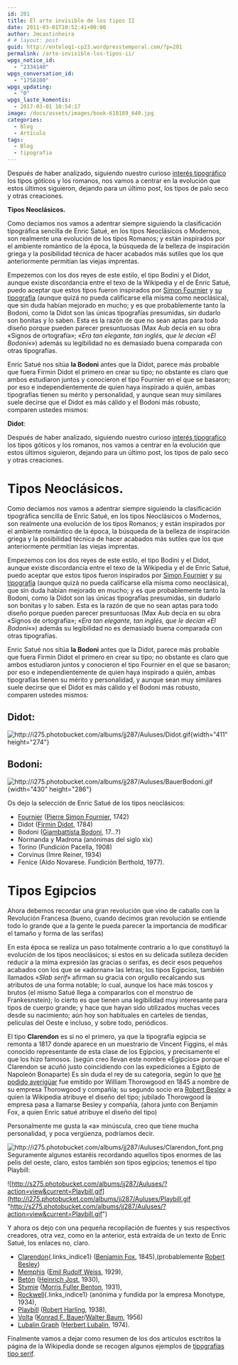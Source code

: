 ```yaml
---
id: 201
title: El arte invisible de los tipos II
date: 2011-03-01T10:52:41+00:00
author: Jmcastinheira
# # layout: post
guid: http://enteleq1-cp23.wordpresstemporal.com/?p=201
permalink: /arte-invisible-los-tipos-ii/
wpgs_notice_id:
  - "2334140"
wpgs_conversation_id:
  - "1758100"
wpgs_updating:
  - "0"
wpgs_laste_komentis:
  - 2017-03-01 10:54:17
image: /docs/assets/images/book-610189_640.jpg
categories:
  - Blog
  - Artículo
tags:
  - Blog
  - tipografia
---
```


Después de haber analizado, siguiendo nuestro curioso [interés tipográfico](http://entelequia.bligoo.com/content/view/526478/El-arte-invisible-de-los-tipos.html) los tipos góticos y los romanos, nos vamos a centrar en la evolución que estos últimos siguieron, dejando para un último post, los tipos de palo seco y otras creaciones.

**Tipos Neoclásicos.**

Como decíamos nos vamos a adentrar siempre siguiendo la clasificación tipográfica sencilla de Enric Satué, en los tipos Neoclásicos o Modernos, son realmente una evolución de los tipos Romanos; y están inspirados por el ambiente romántico de la época, la búsqueda de la belleza de inspiración griega y la posibilidad técnica de hacer acabados más sutiles que los que anteriormente permitían las viejas imprentas.

Empezemos con los dos reyes de este estilo, el tipo Bodini y el Didot, aunque existe discordancia entre el texo de la Wikipedia y el de Enric Satué, puedo aceptar que estos tipos fueron inspirados por [Simon Fournier](http://es.wikipedia.org/wiki/Pierre-Simon_Fournier) y [su tipografía](http://es.letrag.com/tipografia.php?id=58) (aunque quizá no pueda calificarse ella mísma como neoclásica), que sin duda habían mejorado en mucho; y es que probablemente tanto la Bodoni, como la Didot son las únicas tipografías presumidas, sin dudarlo son bonitas y lo saben. Esta es la razón de que no sean aptas para todo diseño porque pueden parecer presuntuosas (Max Aub decía en su obra «Signos de ortografía»; «_Era tan elegante, tan inglés, que le decían «El Bodoni_«») además su legibilidad no es demasiado buena comparada con otras tipografías.

Enric Satué nos sitúa **la Bodoni** antes que la Didot, parece más probable que fuera Firmin Didot el primero en crear su tipo; no obstante es claro que ambos estudiaron juntos y conocieron el tipo Fournier en el que se basaron; por eso e independientemente de quien haya inspirado a quién, ambas tipografías tienen su mérito y personalidad, y aunque sean muy similares suele decirse que el Didot es más cálido y el Bodoni más robusto, comparen ustedes mismos:

**Didot**:

Después de haber analizado, siguiendo nuestro curioso [interés
tipografico](http://entelequia.bligoo.com/content/view/526478/El-arte-invisible-de-los-tipos.html)
los tipos góticos y los romanos, nos vamos a centrar en la evolución que
estos últimos siguieron, dejando para un último post, los tipos de palo
seco y otras creaciones.

# Tipos Neoclásicos.

Como decíamos nos vamos a adentrar siempre siguiendo la clasificación
tipográfica sencilla de Enric Satué, en los tipos Neoclásicos o
Modernos, son realmente una evolución de los tipos Romanos; y están
inspirados por el ambiente romántico de la época, la búsqueda de la
belleza de inspiración griega y la posibilidad técnica de hacer acabados
más sutiles que los que anteriormente permitían las viejas imprentas.

Empezemos con los dos reyes de este estilo, el tipo Bodini y el Didot,
aunque existe discordancia entre el texo de la Wikipedia y el de Enric
Satué, puedo aceptar que estos tipos fueron inspirados por [Simon
Fournier](http://es.wikipedia.org/wiki/Pierre-Simon_Fournier) y [su
tipografía](http://es.letrag.com/tipografia.php?id=58) (aunque quizá no
pueda calificarse ella mísma como neoclásica), que sin duda habían
mejorado en mucho; y es que probablemente tanto la Bodoni, como la Didot
son las únicas tipografías presumidas, sin dudarlo son bonitas y lo
saben. Esta es la razón de que no sean aptas para todo diseño porque
pueden parecer presuntuosas (Max Aub decía en su obra «Signos de
ortografía»; «*Era tan elegante, tan inglés, que le decían «El
Bodoni*«») además su legibilidad no es demasiado buena comparada con
otras tipografías.

Enric Satué nos sitúa **la Bodoni** antes que la Didot, parece más
probable que fuera Firmin Didot el primero en crear su tipo; no obstante
es claro que ambos estudiaron juntos y conocieron el tipo Fournier en el
que se basaron; por eso e independientemente de quien haya inspirado a
quién, ambas tipografías tienen su mérito y personalidad, y aunque sean
muy similares suele decirse que el Didot es más cálido y el Bodoni más
robusto, comparen ustedes mismos:

## Didot:

![](http://i275.photobucket.com/albums/jj287/Auluses/Didot.gif?v=1252447831838 "http://i275.photobucket.com/albums/jj287/Auluses/Didot.gif"){width="411"
height="274"}

## Bodoni:

![](http://i275.photobucket.com/albums/jj287/Auluses/BauerBodoni.gif?v=1252448091969 "http://i275.photobucket.com/albums/jj287/Auluses/BauerBodoni.gif"){width="430"
height="286"}

Os dejo la selección de Enric Satué de los tipos neoclásicos:

-   [Fournier](http://es.letrag.com/tipografia.php?id=58) ([Pierre Simon
    Fournier](http://es.wikipedia.org/wiki/Pierre-Simon_Fournier), 1742)
-   Didot ([Firmin
    Didot](http://www.unostiposduros.com/2001/04/22/grandes-maestros-de-la-tipografia-firmin-didot/),
    1784)
-   Bodoni ([Giambattista
    Bodoni](http://www.unostiposduros.com/2002/12/02/grandes-maestros-de-la-tipografia-giambattista-bodoni/),
    17...?)
-   Normanda y Madrona (anónimas del siglo xix)
-   Torino (Fundición Pacella, 1908)
-   Corvinus (Imre Reiner, 1934)
-   Fenice (Aldo Novarese. Fundición Berthold, 1977).


# Tipos Egipcios

Ahora debemos recordar una gran revolución que vino de caballo con la
Revolución Francesa (bueno, cuando decimos gran revolución se entiende
todo lo grande que a la gente le pueda parecer la importancia de
modificar el tamaño y forma de las serifas)

En esta época se realiza un paso totalmente contrario a lo que
constituyó la evolución de los tipos neoclásicos; si estos en su
delicada sutileza deciden reducir a la míma expresión las gracias o
serifas, es decir esos pequeños acabados con los que se «adornan» las
letras; los tipos Egipcios, también llamados «*Slab serif*» afirman su
gracia con orgullo recalcando sus atributos de una forma notable; lo
cual, aunque los hace más toscos y brutos (el mismo Satué llega a
compararlos con el monstruo de Frankesnstein); lo cierto es que tienen
una legibilidad muy interesante para tipos de cuerpo grande; y hace que
hayan sido utilizados muchas veces desde su nacimiento; aún hoy son
habituales en carteles de tiendas, películas del Oeste e incluso, y
sobre todo, periódicos.

El tipo **Clarendon** es si no el primero, ya que la tipografía egipcia
se remonta a 1817 donde aparece en un muestrario de Vincent Figgins, el
más conocido representante de esta clase de los Egipcios, y precisamente
el que los hizo famosos. (según creo llevan este nombre «Egipcios»
porque el Clarendon se acuñó justo coincidiendo con las expediciones a
Egipto de Napoleón Bonaparte) Es sin duda el rey de su categoría, según
lo que [he podido averigüar](http://typophile.com/node/40635) fue
emitido por William Thorowgood en 1845 a nombre de su empresa Thorowgood
y compañía; su segundo socio era [Robert
Besley](http://en.wikipedia.org/wiki/Robert_Besley) a quien la Wikipedia
atribuye el diseño del tipo; jubilado Thorowgood la empresa pasa a
llamarse Besley y compañía, (ahora junto con Benjamin Fox, a quien Enric
satué atribuye el diseño del tipo)

Personalmente me gusta la «a» minúscula, creo que tiene mucha
personalidad, y poca vergüenza, podríamos decir.

![](http://i275.photobucket.com/albums/jj287/Auluses/Clarendon_font.png?v=1262547824142 "http://i275.photobucket.com/albums/jj287/Auluses/Clarendon_font.png")
 
Seguramente algunos estaréis recordando aquellos tipos enormes de las
pelis del oeste, claro, estos también son tipos egipcios; tenemos el
tipo Playbill:

![http://s275.photobucket.com/albums/jj287/Auluses/?action=view&current=Playbill.gif](http://i275.photobucket.com/albums/jj287/Auluses/Playbill.gif "http://s275.photobucket.com/albums/jj287/Auluses/?action=view&current=Playbill.gif")

Y ahora os dejo con una pequeña recopilación de fuentes y sus
respectivos creadores, otra vez, como en la anterior, está extraída de
un texto de Enric Satué, los enlaces no, claro.

-   [Clarendon](http://www.delyrarte.com.ar/sitio/tipoegip.html){.links_indice1}
    ([Benjamin Fox](http://new.myfonts.com/person/Benjamin_Fox/),
    1845),(probablemente [Robert
    Besley](http://en.wikipedia.org/wiki/Robert_Besley))
-   [Memphis](http://es.letrag.com/tipografia.php?id=74) ([Emil Rudolf
    Weiss](http://books.google.es/books?id=z9R7Dvda5lkC&lpg=PA294&ots=xKgMCmplDK&dq=Emil%20Rudolf%20Weis&pg=PA294#v=onepage&q=&f=false),
    1929),
-   [Betón](http://new.myfonts.com/fonts/linotype/beton/) ([Heinrich
    Jost](http://www.linotype.com/722/heinrichjost.html), 1930),
-   [Stymie](http://new.myfonts.com/fonts/linotype/stymie/) ([Morris
    Fuller Benton](http://es.wikipedia.org/wiki/Morris_Fuller_Benton),
    1931),
-   [Rockwell](http://www.delyrarte.com.ar/sitio/tiporockwell.html){.links_indice1}
    (anónima y fundida por la empresa Monotype, 1934),
-   [Playbill](http://www.identifont.com/show?1NP) ([Robert
    Harling](http://www.identifont.com/show?37O), 1938),
-   [Volta](http://www.linotype.com/es/90390/volta-familia.html)
    ([Konrad F.
    Bauer](http://www.linotype.com/665/konradfbauer.html)/[Walter
    Baum](http://www.linotype.com/es/658/walterbaum.html), 1956)
-   [Lubalin
    Graph](http://www.linotype.com/es/191574/itclubalingraphcompletefamily-valuepack.html?viewmode=product&id=191574&name=itclubalingraphcompletefamily&usage=&type=comp&lang=es)
    ([Herbert Lubalin](http://en.wikipedia.org/wiki/Herb_Lubalin),
    1974).

Finalmente vamos a dejar como resumen de los dos artículos esctritos la
página de la Wikipedia donde se recogen algunos ejemplos de [tipografías
tipo serif](http://en.wikipedia.org/wiki/Samples_of_serif_typefaces).

